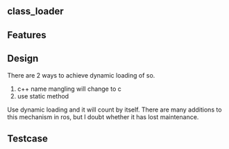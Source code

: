 ## class_loader

## Features

## Design
There are 2 ways to achieve dynamic loading of so.
1. c++ name mangling will change to c
2. use static method

Use dynamic loading and it will count by itself. There are many additions to this mechanism in ros, but I doubt whether it has lost maintenance. 

## Testcase
